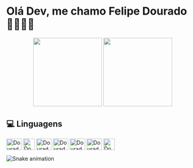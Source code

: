 # Olá Dev, me chamo Felipe Dourado👨🏻‍💻🤙

<div align="center" float="left">
 <img height="180em" src="https://github-readme-stats.vercel.app/api?username=Felipis&show_icons=true&theme=dracula&include_all_commits=true&count_private=true">
 <img height="180em" src="https://github-readme-stats.vercel.app/api/top-langs/?username=Felipis&layout=compact&langs_count=7&theme=dracula"/>
 
 <br/>
 </div>
 
 ## 💻 Linguagens
 <div  style="display: inline_block">
<img align="center" alt="Dourado-HTML" height="30" width="40" src="https://cdn.jsdelivr.net/gh/devicons/devicon/icons/html5/html5-original.svg" />
<img align="center" alt="Dourado-CSS" height="30" widht="40" src="https://cdn.jsdelivr.net/gh/devicons/devicon/icons/css3/css3-original.svg" />
<img align="center" alt="Dourado-JS" height="30" width="40" src="https://cdn.jsdelivr.net/gh/devicons/devicon/icons/javascript/javascript-plain.svg" />
<img align="center" alt="Dourado-JAVA" height="30" width="40" src="https://cdn.jsdelivr.net/gh/devicons/devicon/icons/java/java-plain-wordmark.svg" />
<img align="center" alt="Dourado-PHP" height="30" width="40" src="https://cdn.jsdelivr.net/gh/devicons/devicon/icons/php/php-original.svg" />
<img align="center" alt="Dourado-React" height="30" width="40" src="https://cdn.jsdelivr.net/gh/devicons/devicon/icons/react/react-original.svg" />
<img align="center" alt="Dourado-Node" height="30" widht="40" src="https://cdn.jsdelivr.net/gh/devicons/devicon/icons/nodejs/nodejs-original.svg" /> 
 </div>
 
  ![Snake animation](https://github.com/Felipis/Felipis/blob/output/github-contribution-grid-snake.svg)
 
 
